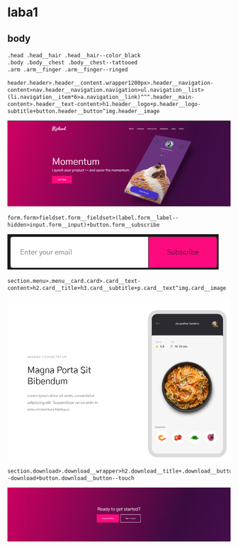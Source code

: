 # laba1
## body

```
.head .head__hair .head__hair--color_black
.body .body__chest .body__chest--tattooed
.arm .arm__finger .arm__finger--ringed
```

<!-- header -->
```
header.header>.header__content.wrapper1200px>.header__navigation-content>nav.header__navigation.navigation>ul.navigation__list>(li.navigation__item*6>a.navigation__link)^^^.header__main-content>.header__text-content>h1.header__logo+p.header__logo-subtitle+button.header__button^img.header__image
```
![header](img/header.PNG)
<!-- form -->
```
form.form>fieldset.form__fieldset>(label.form__label--hidden>input.form__input)+button.form__subscribe
```
![form](img/form.PNG)

<!-- card -->
```
section.menu>.menu__card.card>.card__text-content>h2.card__title+h3.card__subtitle+p.card__text^img.card__image
```
![card](img/card.PNG)

<!-- section -->
```
section.download>.download__wrapper>h2.download__title+.download__buttons>button.download__button--download+button.download__button--touch
```
![section](img/section.PNG)